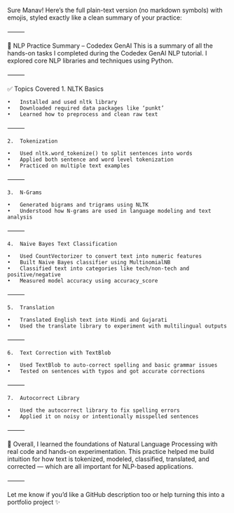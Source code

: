 Sure Manav! Here’s the full plain-text version (no markdown symbols) with emojis, styled exactly like a clean summary of your practice:

⸻

🧠 NLP Practice Summary – Codedex GenAI
This is a summary of all the hands-on tasks I completed during the Codedex GenAI NLP tutorial. I explored core NLP libraries and techniques using Python.

⸻

✅ Topics Covered
	1.	NLTK Basics

	•	Installed and used nltk library
	•	Downloaded required data packages like ‘punkt’
	•	Learned how to preprocess and clean raw text

⸻

	2.	Tokenization

	•	Used nltk.word_tokenize() to split sentences into words
	•	Applied both sentence and word level tokenization
	•	Practiced on multiple text examples

⸻

	3.	N-Grams

	•	Generated bigrams and trigrams using NLTK
	•	Understood how N-grams are used in language modeling and text analysis

⸻

	4.	Naive Bayes Text Classification

	•	Used CountVectorizer to convert text into numeric features
	•	Built Naive Bayes classifier using MultinomialNB
	•	Classified text into categories like tech/non-tech and positive/negative
	•	Measured model accuracy using accuracy_score

⸻

	5.	Translation

	•	Translated English text into Hindi and Gujarati
	•	Used the translate library to experiment with multilingual outputs

⸻

	6.	Text Correction with TextBlob

	•	Used TextBlob to auto-correct spelling and basic grammar issues
	•	Tested on sentences with typos and got accurate corrections

⸻

	7.	Autocorrect Library

	•	Used the autocorrect library to fix spelling errors
	•	Applied it on noisy or intentionally misspelled sentences

⸻

🚀 Overall, I learned the foundations of Natural Language Processing with real code and hands-on experimentation.
This practice helped me build intuition for how text is tokenized, modeled, classified, translated, and corrected — which are all important for NLP-based applications.

⸻

Let me know if you’d like a GitHub description too or help turning this into a portfolio project ✨